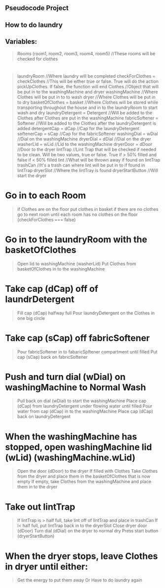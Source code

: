 ## Pseudocode Project

## How to do laundry

## Variables: 
> Rooms (room1, room2, room3, room4, room5) //These rooms will be checked for clothes
#
> laundryRoom //Where laundry will be completed
> checkForClothes = checkClothes //This will be either true or false. True will do the action pickUpClothes. If false, the function will end
> Clothes //Object that will be put in to the washingMachine and dryer
> washingMachine //Where Clothes will be put in to to wash
> dryer //Where Clothes will be put in to dry
> basketOfClothes = basket //Where Clothes will be stored while transporting throughout the house and in to the laundryRoom to start wash and dry
> laundryDetergent = Detergent //Will be added to the Clothes after Clothes are put in the washingMachine
> fabricSoftener = Softener //Will be added to the Clothes after the laundryDetergent is added
> detergentCap = dCap //Cap for the laundryDetergent
> softenerCap = sCap //Cap for the fabricSoftener
> washingDial = wDial //Dial on the washingMachine
> dryerDial = dDial //Dial on the dryer
> washerLid = wLid //Lid to the washingMachine
> dryerDoor = dDoor //Door to the dryer
> lintTrap //Lint Trap that will be checked if needed to be clean. Will be two values, true or false. True if > 50% filled and false if < 50% filled
> lint //What will be thrown away if found on lintTrap
> trashCan //It's a trash can where lint will be put in to if found in lintTrap
> dryerSlot //Where the lintTray is found
> dryerStartButton //Will start the dryer

# Go in to each Room
> if Clothes are on the floor
> put clothes in basket
> if there are no clothes
> go to next room until each room has no clothes on the floor (checkForClothes === false)

# Go in to the laundryRoom with the basketOfClothes
> Open lid to washingMachine (washerLid)
> Put Clothes from basketOfClothes in to the washingMachine

# Take cap (dCap) off of laundrDetergent
> Fill cap (dCap) halfway full
> Pour laundryDetergent on the Clothes in one big circle

# Take cap (sCap) off fabricSoftener
> Pour fabricSoftener in to fabaricSpftener compartment until filled
> Put cap (sCap) back on fabricSoftener

# Push and turn dial (wDial) on washingMachine to Normal Wash
> Pull back on dial (wDial) to start the washingMachine
> Place cap (dCap) from laundryDetergent under flowing water until filled
> Pour water from cap (dCap) in to the washingMachine
> Place cap (dCap) back on laundryDetergent

# When the washingMachine has stopped, open washingMachine lid (wLid) (washingMachine.wLid)
>Open the door (dDoor) to the dryer
> If filled with Clothes
> Take Clothes from the dryer and place them in the basketOfClothes that is now empty
> If empty, take Clothes from the washingMachine and place them in to the dryer

# Take out lintTrap
> If lintTrap is > half full, take lint off of lintTrap and place in trashCan
> If l< half full, put lintTrap back in to the dryerSlot
> Close dryer door (dDoor)
> Turn dial (dDial) on the dryer to normal dry
> Press start button (dryerStartButton)

# When the dryer stops, leave Clothes in dryer until either:
> Get the energy to put them away
> Or
> Have to do laundry again
